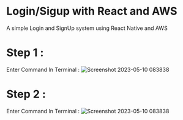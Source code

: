 # Login/Sigup with React and AWS
 A simple Login and SignUp system using React Native and AWS

# Step 1 :
 Enter Command In Terminal : ![Screenshot 2023-05-10 083838](https://github.com/NovoSphere/Login-Sigup-with-React-and-AWS/assets/112673081/8bd5e1e6-5240-4817-bdf6-2309e9501f5e)

# Step 2 :
 Enter Command In Terminal : 
![Screenshot 2023-05-10 083838](https://github.com/NovoSphere/Login-Sigup-with-React-and-AWS/assets/112673081/59da4f38-14b3-4092-aa63-c2d0415aade3)
